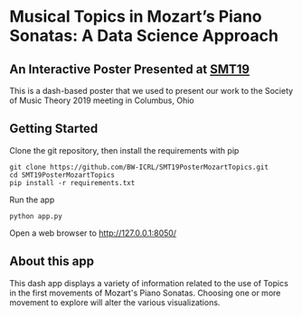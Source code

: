 # Musical Topics in Mozart’s Piano Sonatas: A Data Science Approach
## An Interactive Poster Presented at [SMT19](https://societymusictheory.org/archives/events/meeting2019)

This is a dash-based poster that we used to present our work to the Society of Music Theory 2019 meeting in Columbus, Ohio

## Getting Started
Clone the git repository, then install the requirements with pip

```
git clone https://github.com/BW-ICRL/SMT19PosterMozartTopics.git
cd SMT19PosterMozartTopics
pip install -r requirements.txt
```
Run the app
```
python app.py
```
Open a web browser to http://127.0.0.1:8050/

## About this app
This dash app displays a variety of information related to the use of Topics in the first movements of Mozart's Piano Sonatas. Choosing one or more movement to explore will alter the various visualizations.
